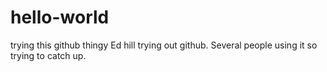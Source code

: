 # hello-world
trying this github thingy
Ed hill trying out github.   Several people using it so trying to catch up.    
